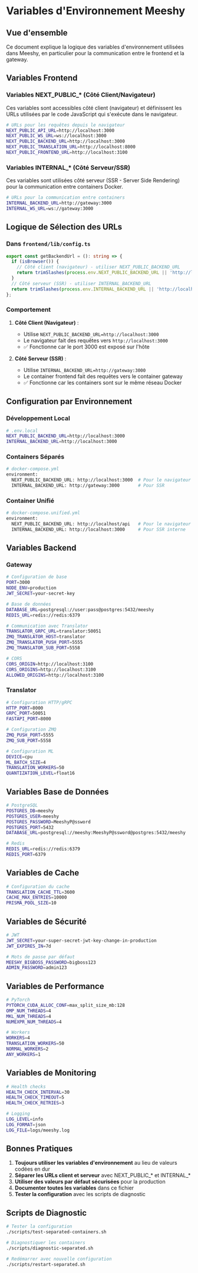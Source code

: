 # Variables d'Environnement Meeshy

## Vue d'ensemble

Ce document explique la logique des variables d'environnement utilisées dans Meeshy, en particulier pour la communication entre le frontend et la gateway.

## Variables Frontend

### Variables NEXT_PUBLIC_* (Côté Client/Navigateur)

Ces variables sont accessibles côté client (navigateur) et définissent les URLs utilisées par le code JavaScript qui s'exécute dans le navigateur.

```bash
# URLs pour les requêtes depuis le navigateur
NEXT_PUBLIC_API_URL=http://localhost:3000
NEXT_PUBLIC_WS_URL=ws://localhost:3000
NEXT_PUBLIC_BACKEND_URL=http://localhost:3000
NEXT_PUBLIC_TRANSLATION_URL=http://localhost:8000
NEXT_PUBLIC_FRONTEND_URL=http://localhost:3100
```

### Variables INTERNAL_* (Côté Serveur/SSR)

Ces variables sont utilisées côté serveur (SSR - Server Side Rendering) pour la communication entre containers Docker.

```bash
# URLs pour la communication entre containers
INTERNAL_BACKEND_URL=http://gateway:3000
INTERNAL_WS_URL=ws://gateway:3000
```

## Logique de Sélection des URLs

### Dans `frontend/lib/config.ts`

```typescript
export const getBackendUrl = (): string => {
  if (isBrowser()) {
    // Côté client (navigateur) - utiliser NEXT_PUBLIC_BACKEND_URL
    return trimSlashes(process.env.NEXT_PUBLIC_BACKEND_URL || 'http://localhost:3000');
  }
  // Côté serveur (SSR) - utiliser INTERNAL_BACKEND_URL
  return trimSlashes(process.env.INTERNAL_BACKEND_URL || 'http://localhost:3000');
};
```

### Comportement

1. **Côté Client (Navigateur)** :
   - Utilise `NEXT_PUBLIC_BACKEND_URL=http://localhost:3000`
   - Le navigateur fait des requêtes vers `http://localhost:3000`
   - ✅ Fonctionne car le port 3000 est exposé sur l'hôte

2. **Côté Serveur (SSR)** :
   - Utilise `INTERNAL_BACKEND_URL=http://gateway:3000`
   - Le container frontend fait des requêtes vers le container gateway
   - ✅ Fonctionne car les containers sont sur le même réseau Docker

## Configuration par Environnement

### Développement Local

```bash
# .env.local
NEXT_PUBLIC_BACKEND_URL=http://localhost:3000
INTERNAL_BACKEND_URL=http://localhost:3000
```

### Containers Séparés

```bash
# docker-compose.yml
environment:
  NEXT_PUBLIC_BACKEND_URL: http://localhost:3000  # Pour le navigateur
  INTERNAL_BACKEND_URL: http://gateway:3000       # Pour SSR
```

### Container Unifié

```bash
# docker-compose.unified.yml
environment:
  NEXT_PUBLIC_BACKEND_URL: http://localhost/api   # Pour le navigateur
  INTERNAL_BACKEND_URL: http://localhost:3000     # Pour SSR interne
```

## Variables Backend

### Gateway

```bash
# Configuration de base
PORT=3000
NODE_ENV=production
JWT_SECRET=your-secret-key

# Base de données
DATABASE_URL=postgresql://user:pass@postgres:5432/meeshy
REDIS_URL=redis://redis:6379

# Communication avec Translator
TRANSLATOR_GRPC_URL=translator:50051
ZMQ_TRANSLATOR_HOST=translator
ZMQ_TRANSLATOR_PUSH_PORT=5555
ZMQ_TRANSLATOR_SUB_PORT=5558

# CORS
CORS_ORIGIN=http://localhost:3100
CORS_ORIGINS=http://localhost:3100
ALLOWED_ORIGINS=http://localhost:3100
```

### Translator

```bash
# Configuration HTTP/gRPC
HTTP_PORT=8000
GRPC_PORT=50051
FASTAPI_PORT=8000

# Configuration ZMQ
ZMQ_PUSH_PORT=5555
ZMQ_SUB_PORT=5558

# Configuration ML
DEVICE=cpu
ML_BATCH_SIZE=4
TRANSLATION_WORKERS=50
QUANTIZATION_LEVEL=float16
```

## Variables Base de Données

```bash
# PostgreSQL
POSTGRES_DB=meeshy
POSTGRES_USER=meeshy
POSTGRES_PASSWORD=MeeshyP@ssword
POSTGRES_PORT=5432
DATABASE_URL=postgresql://meeshy:MeeshyP@ssword@postgres:5432/meeshy

# Redis
REDIS_URL=redis://redis:6379
REDIS_PORT=6379
```

## Variables de Cache

```bash
# Configuration du cache
TRANSLATION_CACHE_TTL=3600
CACHE_MAX_ENTRIES=10000
PRISMA_POOL_SIZE=10
```

## Variables de Sécurité

```bash
# JWT
JWT_SECRET=your-super-secret-jwt-key-change-in-production
JWT_EXPIRES_IN=7d

# Mots de passe par défaut
MEESHY_BIGBOSS_PASSWORD=bigboss123
ADMIN_PASSWORD=admin123
```

## Variables de Performance

```bash
# PyTorch
PYTORCH_CUDA_ALLOC_CONF=max_split_size_mb:128
OMP_NUM_THREADS=4
MKL_NUM_THREADS=4
NUMEXPR_NUM_THREADS=4

# Workers
WORKERS=4
TRANSLATION_WORKERS=50
NORMAL_WORKERS=2
ANY_WORKERS=1
```

## Variables de Monitoring

```bash
# Health checks
HEALTH_CHECK_INTERVAL=30
HEALTH_CHECK_TIMEOUT=5
HEALTH_CHECK_RETRIES=3

# Logging
LOG_LEVEL=info
LOG_FORMAT=json
LOG_FILE=logs/meeshy.log
```

## Bonnes Pratiques

1. **Toujours utiliser les variables d'environnement** au lieu de valeurs codées en dur
2. **Séparer les URLs client et serveur** avec NEXT_PUBLIC_* et INTERNAL_*
3. **Utiliser des valeurs par défaut sécurisées** pour la production
4. **Documenter toutes les variables** dans ce fichier
5. **Tester la configuration** avec les scripts de diagnostic

## Scripts de Diagnostic

```bash
# Tester la configuration
./scripts/test-separated-containers.sh

# Diagnostiquer les containers
./scripts/diagnostic-separated.sh

# Redémarrer avec nouvelle configuration
./scripts/restart-separated.sh
```


